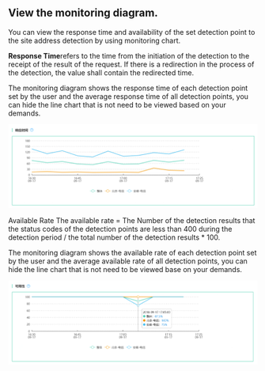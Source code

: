 ## View the monitoring diagram.
You can view the response time and availability of the set detection point to the site address detection by using monitoring chart.

**Response Time**refers to the time from the initiation of the detection to the receipt of the result of the request. If there is a redirection in the process of the detection, the value shall contain the redirected time.

The monitoring diagram shows the response time of each detection point set by the user and the average response time of all detection points, you can hide the line chart that is not need to be viewed based on your demands.

![image](../../../../../image/Cloud-Monitor/site-monitoring/site-view.png)

Available Rate  The available rate = The Number of the detection results that the status codes of the detection points are less than 400 during the detection period / the total number of the detection results * 100.

The monitoring diagram shows the available rate of each detection point set by the user and the average available rate of all detection points, you can hide the line chart that is not need to be viewed base on your demands.

![image](../../../../../image/Cloud-Monitor/site-monitoring/site-view2.png)
